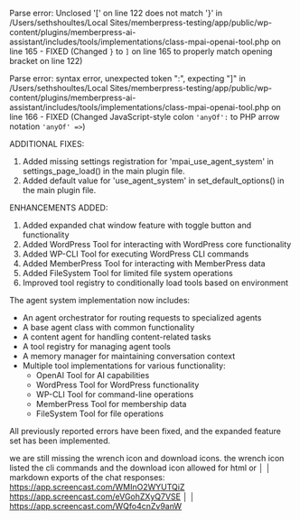 Parse error: Unclosed '[' on line 122 does not match '}' in /Users/sethshoultes/Local Sites/memberpress-testing/app/public/wp-content/plugins/memberpress-ai-assistant/includes/tools/implementations/class-mpai-openai-tool.php on line 165 - FIXED (Changed `}` to `]` on line 165 to properly match opening bracket on line 122)

Parse error: syntax error, unexpected token ":", expecting "]" in /Users/sethshoultes/Local Sites/memberpress-testing/app/public/wp-content/plugins/memberpress-ai-assistant/includes/tools/implementations/class-mpai-openai-tool.php on line 166 - FIXED (Changed JavaScript-style colon `'anyOf':` to PHP arrow notation `'anyOf' =>`)

ADDITIONAL FIXES:
1. Added missing settings registration for 'mpai_use_agent_system' in settings_page_load() in the main plugin file.
2. Added default value for 'use_agent_system' in set_default_options() in the main plugin file.

ENHANCEMENTS ADDED:
1. Added expanded chat window feature with toggle button and functionality
2. Added WordPress Tool for interacting with WordPress core functionality
3. Added WP-CLI Tool for executing WordPress CLI commands
4. Added MemberPress Tool for interacting with MemberPress data
5. Added FileSystem Tool for limited file system operations
6. Improved tool registry to conditionally load tools based on environment

The agent system implementation now includes:
- An agent orchestrator for routing requests to specialized agents
- A base agent class with common functionality
- A content agent for handling content-related tasks
- A tool registry for managing agent tools
- A memory manager for maintaining conversation context
- Multiple tool implementations for various functionality:
  - OpenAI Tool for AI capabilities
  - WordPress Tool for WordPress functionality
  - WP-CLI Tool for command-line operations
  - MemberPress Tool for membership data
  - FileSystem Tool for file operations

All previously reported errors have been fixed, and the expanded feature set has been implemented.



 we are still missing the wrench icon and download icons. the wrench icon listed the cli commands and the download icon allowed for html or       │
│   markdown exports of the chat responses: https://app.screencast.com/WMInO2WYUTQiZ https://app.screencast.com/eVGohZXyQ7VSE                        │
│   https://app.screencast.com/WQfo4cnZv9anW     